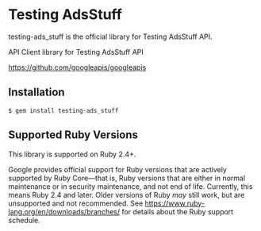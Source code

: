 # Testing AdsStuff

testing-ads_stuff is the official library for Testing AdsStuff API.

API Client library for Testing AdsStuff API

https://github.com/googleapis/googleapis

## Installation

```
$ gem install testing-ads_stuff
```

## Supported Ruby Versions

This library is supported on Ruby 2.4+.

Google provides official support for Ruby versions that are actively supported
by Ruby Core—that is, Ruby versions that are either in normal maintenance or
in security maintenance, and not end of life. Currently, this means Ruby 2.4
and later. Older versions of Ruby _may_ still work, but are unsupported and not
recommended. See https://www.ruby-lang.org/en/downloads/branches/ for details
about the Ruby support schedule.
